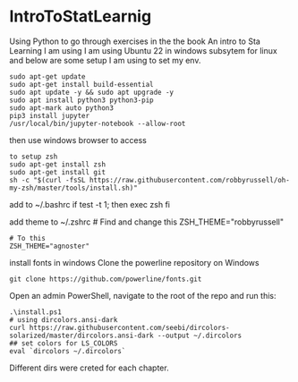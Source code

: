 # IntroToStatLearnig
Using Python to go through exercises in the the book An intro to Sta Learning 
I am using I am using Ubuntu 22 in windows subsytem for linux and below are some setup I am using to set my env.


    sudo apt-get update
    sudo apt-get install build-essential
    sudo apt update -y && sudo apt upgrade -y
    sudo apt install python3 python3-pip
    sudo apt-mark auto python3
    pip3 install jupyter
    /usr/local/bin/jupyter-notebook --allow-root

then use windows browser to access

    to setup zsh
    sudo apt-get install zsh
    sudo apt-get install git
    sh -c "$(curl -fsSL https://raw.githubusercontent.com/robbyrussell/oh-my-zsh/master/tools/install.sh)"

add to ~/.bashrc
    if test -t 1; then
      exec zsh
    fi

add theme to ~/.zshrc
    # Find and change this
    ZSH_THEME="robbyrussell"

    # To this
    ZSH_THEME="agnoster"

install fonts in windows 
Clone the powerline repository on Windows

    git clone https://github.com/powerline/fonts.git

Open an admin PowerShell, navigate to the root of the repo and run this:

    .\install.ps1
    # using dircolors.ansi-dark
    curl https://raw.githubusercontent.com/seebi/dircolors-solarized/master/dircolors.ansi-dark --output ~/.dircolors
    ## set colors for LS_COLORS
    eval `dircolors ~/.dircolors`

Different dirs were creted for each chapter.
